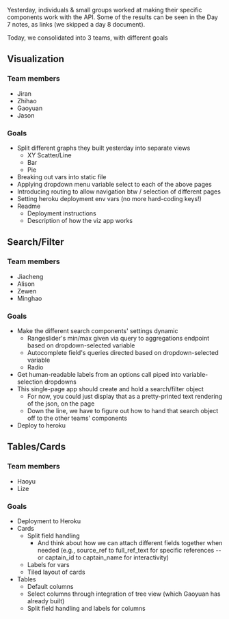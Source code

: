 Yesterday, individuals & small groups worked at making their specific components work with the API. Some of the results can be seen in the Day 7 notes, as links (we skipped a day 8 document).

Today, we consolidated into 3 teams, with different goals

## Visualization

### Team members

* Jiran
* Zhihao
* Gaoyuan
* Jason

### Goals

* Split different graphs they built yesterday into separate views
	* XY Scatter/Line
	* Bar
	* Pie
* Breaking out vars into static file
* Applying dropdown menu variable select to each of the above pages
* Introducing routing to allow navigation btw / selection of different pages
* Setting heroku deployment env vars (no more hard-coding keys!)
* Readme
	* Deployment instructions
	* Description of how the viz app works

## Search/Filter

### Team members

* Jiacheng
* Alison
* Zewen
* Minghao

### Goals

* Make the different search components' settings dynamic
	* Rangeslider's min/max given via query to aggregations endpoint based on dropdown-selected variable
	* Autocomplete field's queries directed based on dropdown-selected variable
	* Radio
* Get human-readable labels from an options call piped into variable-selection dropdowns
* This single-page app should create and hold a search/filter object
	* For now, you could just display that as a pretty-printed text rendering of the json, on the page
	* Down the line, we have to figure out how to hand that search object off to the other teams' components
* Deploy to heroku

## Tables/Cards

### Team members

* Haoyu
* Lize

### Goals

* Deployment to Heroku
* Cards
	* Split field handling
		* And think about how we can attach different fields together when needed (e.g., source_ref to full_ref_text for specific references -- or captain_id to captain_name for interactivity)
	* Labels for vars
	* Tiled layout of cards
* Tables
	* Default columns
	* Select columns through integration of tree view (which Gaoyuan has already built)
	* Split field handling and labels for columns

